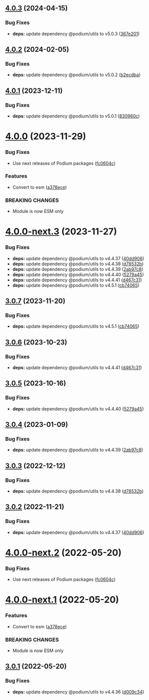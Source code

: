 ## [4.0.3](https://github.com/podium-lib/hapi-layout/compare/v4.0.2...v4.0.3) (2024-04-15)


### Bug Fixes

* **deps:** update dependency @podium/utils to v5.0.3 ([367e201](https://github.com/podium-lib/hapi-layout/commit/367e201d1725bb976164d88de4eca43fac3e7686))

## [4.0.2](https://github.com/podium-lib/hapi-layout/compare/v4.0.1...v4.0.2) (2024-02-05)


### Bug Fixes

* **deps:** update dependency @podium/utils to v5.0.2 ([b2ecdba](https://github.com/podium-lib/hapi-layout/commit/b2ecdba105e5874ce9b272be84fcad1c021872fe))

## [4.0.1](https://github.com/podium-lib/hapi-layout/compare/v4.0.0...v4.0.1) (2023-12-11)


### Bug Fixes

* **deps:** update dependency @podium/utils to v5.0.1 ([830960c](https://github.com/podium-lib/hapi-layout/commit/830960cc6a29dd1f982c1cf366f769e1f4699662))

# [4.0.0](https://github.com/podium-lib/hapi-layout/compare/v3.0.7...v4.0.0) (2023-11-29)


### Bug Fixes

* Use next releases of Podium packages ([fc0604c](https://github.com/podium-lib/hapi-layout/commit/fc0604c979923e237421d9551c5b3eff6d52de2f))


### Features

* Convert to esm ([a378ece](https://github.com/podium-lib/hapi-layout/commit/a378ece3faadfd6708b95b356efb080f1049a6e8))


### BREAKING CHANGES

* Module is now ESM only

# [4.0.0-next.3](https://github.com/podium-lib/hapi-layout/compare/v4.0.0-next.2...v4.0.0-next.3) (2023-11-27)


### Bug Fixes

* **deps:** update dependency @podium/utils to v4.4.37 ([40dd906](https://github.com/podium-lib/hapi-layout/commit/40dd906f5f3178607bd1af8f1f865de9f5c84539))
* **deps:** update dependency @podium/utils to v4.4.38 ([d78532b](https://github.com/podium-lib/hapi-layout/commit/d78532bf7995d91e6e969c3ff19c49209ad478dc))
* **deps:** update dependency @podium/utils to v4.4.39 ([2ab97c8](https://github.com/podium-lib/hapi-layout/commit/2ab97c8da0a6b8c027a572636fa4033874583287))
* **deps:** update dependency @podium/utils to v4.4.40 ([5279a45](https://github.com/podium-lib/hapi-layout/commit/5279a456cb88fdbb1ca614e51a3a530af02ac4b7))
* **deps:** update dependency @podium/utils to v4.4.41 ([d467c31](https://github.com/podium-lib/hapi-layout/commit/d467c3180e49f7b42229f86f60f7a479bbfa219b))
* **deps:** update dependency @podium/utils to v4.5.1 ([cb74065](https://github.com/podium-lib/hapi-layout/commit/cb74065c01cc924b8f4c0b2c8a647bcd813099bd))

## [3.0.7](https://github.com/podium-lib/hapi-layout/compare/v3.0.6...v3.0.7) (2023-11-20)


### Bug Fixes

* **deps:** update dependency @podium/utils to v4.5.1 ([cb74065](https://github.com/podium-lib/hapi-layout/commit/cb74065c01cc924b8f4c0b2c8a647bcd813099bd))

## [3.0.6](https://github.com/podium-lib/hapi-layout/compare/v3.0.5...v3.0.6) (2023-10-23)


### Bug Fixes

* **deps:** update dependency @podium/utils to v4.4.41 ([d467c31](https://github.com/podium-lib/hapi-layout/commit/d467c3180e49f7b42229f86f60f7a479bbfa219b))

## [3.0.5](https://github.com/podium-lib/hapi-layout/compare/v3.0.4...v3.0.5) (2023-10-16)


### Bug Fixes

* **deps:** update dependency @podium/utils to v4.4.40 ([5279a45](https://github.com/podium-lib/hapi-layout/commit/5279a456cb88fdbb1ca614e51a3a530af02ac4b7))

## [3.0.4](https://github.com/podium-lib/hapi-layout/compare/v3.0.3...v3.0.4) (2023-01-09)


### Bug Fixes

* **deps:** update dependency @podium/utils to v4.4.39 ([2ab97c8](https://github.com/podium-lib/hapi-layout/commit/2ab97c8da0a6b8c027a572636fa4033874583287))

## [3.0.3](https://github.com/podium-lib/hapi-layout/compare/v3.0.2...v3.0.3) (2022-12-12)


### Bug Fixes

* **deps:** update dependency @podium/utils to v4.4.38 ([d78532b](https://github.com/podium-lib/hapi-layout/commit/d78532bf7995d91e6e969c3ff19c49209ad478dc))

## [3.0.2](https://github.com/podium-lib/hapi-layout/compare/v3.0.1...v3.0.2) (2022-11-21)


### Bug Fixes

* **deps:** update dependency @podium/utils to v4.4.37 ([40dd906](https://github.com/podium-lib/hapi-layout/commit/40dd906f5f3178607bd1af8f1f865de9f5c84539))

# [4.0.0-next.2](https://github.com/podium-lib/hapi-layout/compare/v4.0.0-next.1...v4.0.0-next.2) (2022-05-20)


### Bug Fixes

* Use next releases of Podium packages ([fc0604c](https://github.com/podium-lib/hapi-layout/commit/fc0604c979923e237421d9551c5b3eff6d52de2f))

# [4.0.0-next.1](https://github.com/podium-lib/hapi-layout/compare/v3.0.1...v4.0.0-next.1) (2022-05-20)


### Features

* Convert to esm ([a378ece](https://github.com/podium-lib/hapi-layout/commit/a378ece3faadfd6708b95b356efb080f1049a6e8))


### BREAKING CHANGES

* Module is now ESM only

## [3.0.1](https://github.com/podium-lib/hapi-layout/compare/v3.0.0...v3.0.1) (2022-05-20)


### Bug Fixes

* **deps:** update dependency @podium/utils to v4.4.36 ([d009c34](https://github.com/podium-lib/hapi-layout/commit/d009c3483b15bc694ab74d8e9a465b86cb696abd))
